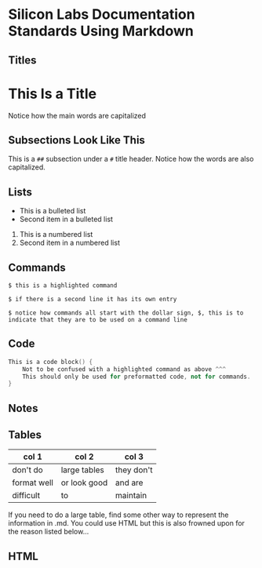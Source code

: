 # Silicon Labs Documentation Standards Using Markdown

## Titles
# This Is a Title
Notice how the main words are capitalized

## Subsections Look Like This
This is a `##` subsection under a `#` title header. Notice how the words are also capitalized.

## Lists

- This is a bulleted list
- Second item in a bulleted list

1. This is a numbered list
2. Second item in a numbered list

## Commands

```shell
$ this is a highlighted command
```

```shell
$ if there is a second line it has its own entry
```

```shell
$ notice how commands all start with the dollar sign, $, this is to indicate that they are to be used on a command line
```


## Code
```cpp
This is a code block() {
    Not to be confused with a highlighted command as above ^^^
    This should only be used for preformatted code, not for commands.
}
```

## Notes


## Tables
| col 1 | col 2 | col 3 |
| ----- | ----- | ----- |
| don't do | large tables | they don't |
| format well | or look good | and are |
| difficult | to | maintain |

If you need to do a large table, find some other way to represent the information in .md. You could use HTML but this is also frowned upon for the reason listed below...

## HTML
